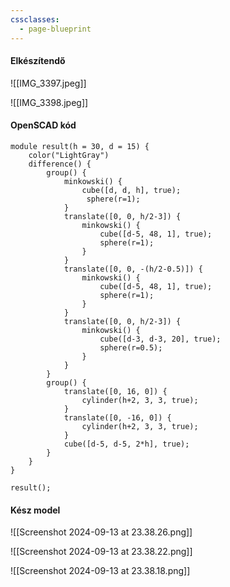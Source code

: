 ```yaml
---
cssclasses:
  - page-blueprint
---
```

#### Elkészítendő
![[IMG_3397.jpeg]]

![[IMG_3398.jpeg]]
#### OpenSCAD kód
```scad
module result(h = 30, d = 15) {
    color("LightGray")
    difference() {
        group() {
            minkowski() {
                cube([d, d, h], true);
                 sphere(r=1);
            }
            translate([0, 0, h/2-3]) {
                minkowski() {
                    cube([d-5, 48, 1], true);
                    sphere(r=1);
                }
            }
            translate([0, 0, -(h/2-0.5)]) {
                minkowski() {
                    cube([d-5, 48, 1], true);
                    sphere(r=1);
                }
            }
            translate([0, 0, h/2-3]) {
                minkowski() {
                    cube([d-3, d-3, 20], true);
                    sphere(r=0.5);
                }
            }
        }
        group() {
            translate([0, 16, 0]) {
                cylinder(h+2, 3, 3, true);
            }
            translate([0, -16, 0]) {
                cylinder(h+2, 3, 3, true);
            }
            cube([d-5, d-5, 2*h], true);
        }
    }
}

result();
```
#### Kész model
![[Screenshot 2024-09-13 at 23.38.26.png]]

![[Screenshot 2024-09-13 at 23.38.22.png]]

![[Screenshot 2024-09-13 at 23.38.18.png]]